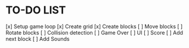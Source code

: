 # TO-DO LIST
[x] Setup game loop
[x] Create grid
[x] Create blocks
[ ] Move blocks
[ ] Rotate blocks
[ ] Collision detection
[ ] Game Over
[ ] UI
[ ] Score
[ ] Add next block
[ ] Add Sounds
